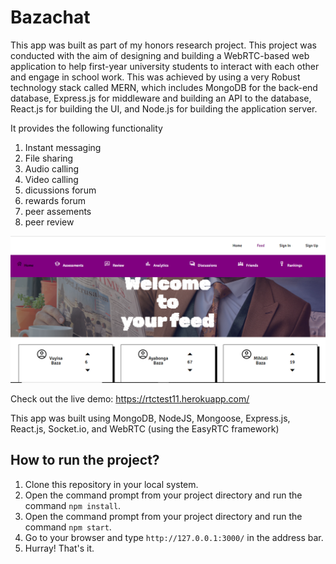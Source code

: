 # Bazachat 

This app was built as part of my honors research project. This project was conducted with the aim of designing and building a WebRTC-based
web application to help first-year university students to interact with each other and
engage in school work. This was achieved by using a very Robust technology stack called
MERN, which includes MongoDB for the back-end database, Express.js for middleware
and building an API to the database, React.js for building the UI, and Node.js for building
the application server.

It provides the following functionality
1. Instant messaging
2. File sharing
3. Audio calling
4. Video calling
5. dicussions forum
6. rewards forum
7. peer assements
8. peer review

![IMG](./home.PNG)

Check out the live demo: https://rtctest11.herokuapp.com/

This app was built using MongoDB, NodeJS, Mongoose, Express.js, React.js, Socket.io, and WebRTC (using the EasyRTC framework)

## How to run the project?

1. Clone this repository in your local system.
2. Open the command prompt from your project directory and run the command `npm install`.
3. Open the command prompt from your project directory and run the command `npm start`.
4. Go to your browser and type `http://127.0.0.1:3000/` in the address bar.
5. Hurray! That's it.